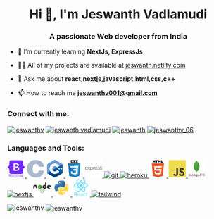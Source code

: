<h1 align="center">Hi 👋, I'm Jeswanth Vadlamudi</h1>
<h3 align="center">A passionate Web developer from India</h3>

- 🌱 I’m currently learning **NextJs, ExpressJs**

- 👨‍💻 All of my projects are available at [jeswanth.netlify.com](jeswanth.netlify.com)

- 💬 Ask me about **react,nextjs,javascript,html,css,c++**

- 📫 How to reach me **jeswanthv001@gmail.com**

<h3 align="left">Connect with me:</h3>
<p align="left">
<a href="https://dev.to/jeswanthv" target="blank"><img align="center" src="https://cdn.jsdelivr.net/npm/simple-icons@3.0.1/icons/dev-dot-to.svg" alt="jeswanthv" height="30" width="40" /></a>
<a href="https://linkedin.com/in/jeswanth vadlamudi" target="blank"><img align="center" src="https://cdn.jsdelivr.net/npm/simple-icons@3.0.1/icons/linkedin.svg" alt="jeswanth vadlamudi" height="30" width="40" /></a>
<a href="https://fb.com/jeswanth" target="blank"><img align="center" src="https://cdn.jsdelivr.net/npm/simple-icons@3.0.1/icons/facebook.svg" alt="jeswanth" height="30" width="40" /></a>
<a href="https://instagram.com/jeswanthv_06" target="blank"><img align="center" src="https://cdn.jsdelivr.net/npm/simple-icons@3.0.1/icons/instagram.svg" alt="jeswanthv_06" height="30" width="40" /></a>
</p>

<h3 align="left">Languages and Tools:</h3>
<p align="left"> <a href="https://getbootstrap.com" target="_blank"> <img src="https://raw.githubusercontent.com/devicons/devicon/master/icons/bootstrap/bootstrap-plain-wordmark.svg" alt="bootstrap" width="40" height="40"/> </a> <a href="https://www.cprogramming.com/" target="_blank"> <img src="https://raw.githubusercontent.com/devicons/devicon/master/icons/c/c-original.svg" alt="c" width="40" height="40"/> </a> <a href="https://www.w3schools.com/cpp/" target="_blank"> <img src="https://raw.githubusercontent.com/devicons/devicon/master/icons/cplusplus/cplusplus-original.svg" alt="cplusplus" width="40" height="40"/> </a> <a href="https://www.w3schools.com/css/" target="_blank"> <img src="https://raw.githubusercontent.com/devicons/devicon/master/icons/css3/css3-original-wordmark.svg" alt="css3" width="40" height="40"/> </a> <a href="https://expressjs.com" target="_blank"> <img src="https://raw.githubusercontent.com/devicons/devicon/master/icons/express/express-original-wordmark.svg" alt="express" width="40" height="40"/> </a> <a href="https://git-scm.com/" target="_blank"> <img src="https://www.vectorlogo.zone/logos/git-scm/git-scm-icon.svg" alt="git" width="40" height="40"/> </a> <a href="https://heroku.com" target="_blank"> <img src="https://www.vectorlogo.zone/logos/heroku/heroku-icon.svg" alt="heroku" width="40" height="40"/> </a> <a href="https://www.w3.org/html/" target="_blank"> <img src="https://raw.githubusercontent.com/devicons/devicon/master/icons/html5/html5-original-wordmark.svg" alt="html5" width="40" height="40"/> </a> <a href="https://developer.mozilla.org/en-US/docs/Web/JavaScript" target="_blank"> <img src="https://raw.githubusercontent.com/devicons/devicon/master/icons/javascript/javascript-original.svg" alt="javascript" width="40" height="40"/> </a> <a href="https://www.mongodb.com/" target="_blank"> <img src="https://raw.githubusercontent.com/devicons/devicon/master/icons/mongodb/mongodb-original-wordmark.svg" alt="mongodb" width="40" height="40"/> </a> <a href="https://nextjs.org/" target="_blank"> <img src="https://cdn.worldvectorlogo.com/logos/nextjs-3.svg" alt="nextjs" width="40" height="40"/> </a> <a href="https://nodejs.org" target="_blank"> <img src="https://raw.githubusercontent.com/devicons/devicon/master/icons/nodejs/nodejs-original-wordmark.svg" alt="nodejs" width="40" height="40"/> </a> <a href="https://www.python.org" target="_blank"> <img src="https://raw.githubusercontent.com/devicons/devicon/master/icons/python/python-original.svg" alt="python" width="40" height="40"/> </a> <a href="https://reactjs.org/" target="_blank"> <img src="https://raw.githubusercontent.com/devicons/devicon/master/icons/react/react-original-wordmark.svg" alt="react" width="40" height="40"/> </a> <a href="https://tailwindcss.com/" target="_blank"> <img src="https://www.vectorlogo.zone/logos/tailwindcss/tailwindcss-icon.svg" alt="tailwind" width="40" height="40"/> </a> </p>

<p><img align="left" src="https://github-readme-stats.vercel.app/api/top-langs?username=jeswanthv&show_icons=true&locale=en&layout=compact" alt="jeswanthv" /></p>

<p>&nbsp;<img align="center" src="https://github-readme-stats.vercel.app/api?username=jeswanthv&show_icons=true&locale=en" alt="jeswanthv" /></p>
